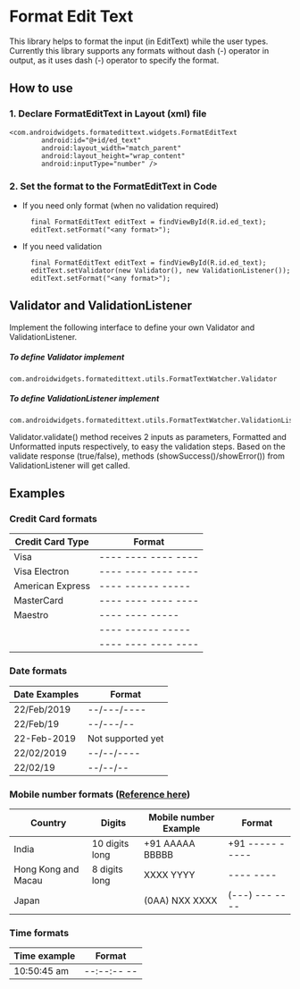 # Format Edit Text
This library helps to format the input (in EditText) while the user types. 
Currently this library supports any formats without dash (-) operator in output, 
as it uses dash (-) operator to specify the format.


## How to use

### 1. Declare FormatEditText in Layout (xml) file
    <com.androidwidgets.formatedittext.widgets.FormatEditText
            android:id="@+id/ed_text"
            android:layout_width="match_parent"
            android:layout_height="wrap_content"
            android:inputType="number" />

### 2. Set the format to the FormatEditText in Code
- If you need only format (when no validation required)

        final FormatEditText editText = findViewById(R.id.ed_text);
        editText.setFormat("<any format>");
        
- If you need validation
        
        final FormatEditText editText = findViewById(R.id.ed_text);
        editText.setValidator(new Validator(), new ValidationListener());
        editText.setFormat("<any format>");
        
## Validator and ValidationListener
Implement the following interface to define your own Validator and ValidationListener.

##### To define Validator implement
    com.androidwidgets.formatedittext.utils.FormatTextWatcher.Validator
    
##### To define ValidationListener implement
    com.androidwidgets.formatedittext.utils.FormatTextWatcher.ValidationListener

Validator.validate() method receives 2 inputs as parameters, Formatted and Unformatted inputs respectively,
to easy the validation steps.
Based on the validate response (true/false), methods (showSuccess()/showError()) from ValidationListener will get called.



## Examples
### Credit Card formats
| Credit Card Type | Format              |
|------------------|---------------------|
| Visa             | ---- ---- ---- ---- |
| Visa Electron    | ---- ---- ---- ---- |
| American Express | ---- ------ -----   |
| MasterCard       | ---- ---- ---- ---- |
| Maestro          | ---- ---- -----     |
|                  | ---- ------ -----   |
|                  | ---- ---- ---- ---- |


### Date formats
| Date Examples | Format            |
|---------------|-------------------|
| 22/Feb/2019   | --/---/----       |
| 22/Feb/19     | --/---/--         |
| 22-Feb-2019   | Not supported yet |
| 22/02/2019    | --/--/----        |
| 22/02/19      | --/--/--          |


### Mobile number formats ([Reference here](https://en.wikipedia.org/wiki/National_conventions_for_writing_telephone_numbers))
| Country             | Digits         | Mobile number Example | Format          |
|---------------------|----------------|-----------------------|-----------------|
| India               | 10 digits long | +91 AAAAA BBBBB       | +91 ----- ----- |
| Hong Kong and Macau | 8 digits long  | XXXX YYYY             | ---- ----       |
| Japan               |                | (0AA) NXX XXXX        | (---) --- ----  |


### Time formats
| Time example | Format      |
|--------------|-------------|
| 10:50:45 am  | --:--:-- -- |

